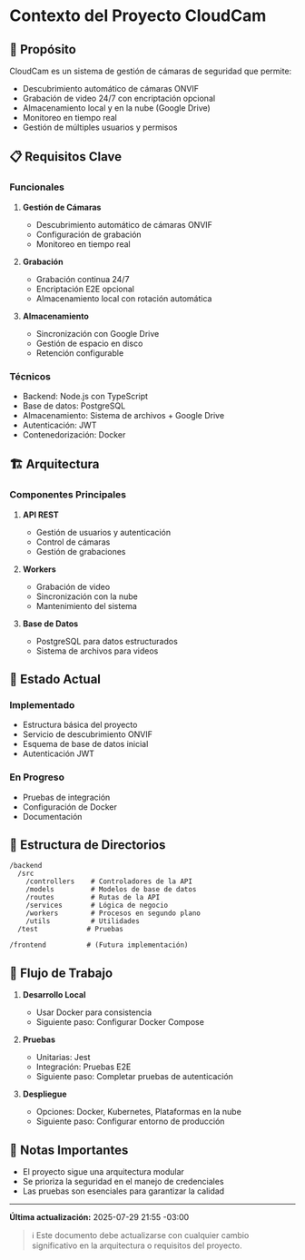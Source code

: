# Contexto del Proyecto CloudCam

## 🎯 Propósito

CloudCam es un sistema de gestión de cámaras de seguridad que permite:
- Descubrimiento automático de cámaras ONVIF
- Grabación de video 24/7 con encriptación opcional
- Almacenamiento local y en la nube (Google Drive)
- Monitoreo en tiempo real
- Gestión de múltiples usuarios y permisos

## 📋 Requisitos Clave

### Funcionales
1. **Gestión de Cámaras**
   - Descubrimiento automático de cámaras ONVIF
   - Configuración de grabación
   - Monitoreo en tiempo real

2. **Grabación**
   - Grabación continua 24/7
   - Encriptación E2E opcional
   - Almacenamiento local con rotación automática

3. **Almacenamiento**
   - Sincronización con Google Drive
   - Gestión de espacio en disco
   - Retención configurable

### Técnicos
- Backend: Node.js con TypeScript
- Base de datos: PostgreSQL
- Almacenamiento: Sistema de archivos + Google Drive
- Autenticación: JWT
- Contenedorización: Docker

## 🏗️ Arquitectura

### Componentes Principales
1. **API REST**
   - Gestión de usuarios y autenticación
   - Control de cámaras
   - Gestión de grabaciones

2. **Workers**
   - Grabación de video
   - Sincronización con la nube
   - Mantenimiento del sistema

3. **Base de Datos**
   - PostgreSQL para datos estructurados
   - Sistema de archivos para videos

## 🔄 Estado Actual

### Implementado
- Estructura básica del proyecto
- Servicio de descubrimiento ONVIF
- Esquema de base de datos inicial
- Autenticación JWT

### En Progreso
- Pruebas de integración
- Configuración de Docker
- Documentación

## 📂 Estructura de Directorios

```
/backend
  /src
    /controllers    # Controladores de la API
    /models         # Modelos de base de datos
    /routes         # Rutas de la API
    /services       # Lógica de negocio
    /workers        # Procesos en segundo plano
    /utils          # Utilidades
  /test            # Pruebas

/frontend          # (Futura implementación)
```

## 🔄 Flujo de Trabajo

1. **Desarrollo Local**
   - Usar Docker para consistencia
   - Siguiente paso: Configurar Docker Compose

2. **Pruebas**
   - Unitarias: Jest
   - Integración: Pruebas E2E
   - Siguiente paso: Completar pruebas de autenticación

3. **Despliegue**
   - Opciones: Docker, Kubernetes, Plataformas en la nube
   - Siguiente paso: Configurar entorno de producción

## 📝 Notas Importantes

- El proyecto sigue una arquitectura modular
- Se prioriza la seguridad en el manejo de credenciales
- Las pruebas son esenciales para garantizar la calidad

---

**Última actualización:** 2025-07-29 21:55 -03:00

> ℹ️ Este documento debe actualizarse con cualquier cambio significativo en la arquitectura o requisitos del proyecto.
